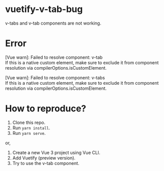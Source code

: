 # vuetify-v-tab-bug
v-tabs and v-tab components are not working.

# Error
[Vue warn]: Failed to resolve component: v-tab<br>
If this is a native custom element, make sure to exclude it from component resolution via compilerOptions.isCustomElement. 

[Vue warn]: Failed to resolve component: v-tabs<br>
If this is a native custom element, make sure to exclude it from component resolution via compilerOptions.isCustomElement. 

# How to reproduce?
1. Clone this repo.
2. Run `yarn install`.
3. Run `yarn serve`.

or,

1. Create a new Vue 3 project using Vue CLI.
2. Add Vuetify (preview version).
3. Try to use the v-tab component.
